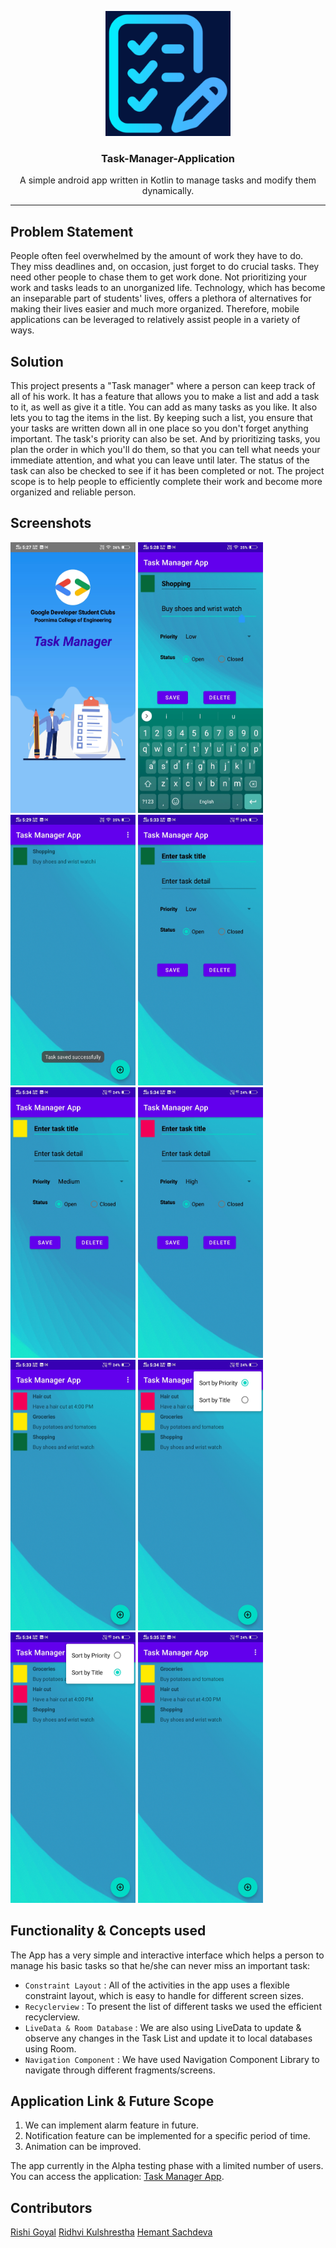 <div align="center" style="text-align:center">

<img width="200" height="200" src="./app/src/main/ic_launcher-playstore.png"/> <br>

### Task-Manager-Application

<p> A simple android app written in Kotlin to manage tasks and modify them dynamically.</p>


---

</div>

## **Problem Statement**

People often feel overwhelmed by the amount of work they have to do. They miss deadlines and, on occasion, just forget to do crucial tasks. They need other people to chase them to get work done. Not prioritizing your work and tasks leads to an unorganized life. Technology, which has become an inseparable part of students' lives, offers a plethora of alternatives for making their lives easier and much more organized. Therefore, mobile applications can be leveraged to relatively assist people in a variety of ways.

## **Solution**

This project presents a "Task manager" where a person can keep track of all of his work. It has a feature that allows you to make a list and add a task to it, as well as give it a title. You can add as many tasks as you like. It also lets you to tag the items in the list. By keeping such a list, you ensure that your tasks are written down all in one place so you don't forget anything important. The task's priority can also be set.  And by prioritizing tasks, you plan the order in which you'll do them, so that you can tell what needs your immediate attention, and what you can leave until later. The status of the task can also be checked to see if it has been completed or not. The project scope is to help people to efficiently complete their work and become more organized and reliable person.

## **Screenshots**
<img width="200" height="433" src="./screenshots/1.jpg"> <img width="200" height="433" src="./screenshots/2.jpg"> <img width="200" height="433" src="./screenshots/3.jpg">
<img width="200" height="433" src="./screenshots/4.jpg"> <img width="200" height="433" src="./screenshots/5.jpg"> <img width="200" height="433" src="./screenshots/6.jpg">
<img width="200" height="433" src="./screenshots/7.jpg"> <img width="200" height="433" src="./screenshots/8.jpg"> <img width="200" height="433" src="./screenshots/9.jpg">
<img width="200" height="433" src="./screenshots/10.jpg">

## **Functionality & Concepts used**

The App has a very simple and interactive interface which helps a person to manage his basic tasks so that he/she can never miss an important task:

- `Constraint Layout` : All of the activities in the app uses a flexible constraint layout, which is easy to handle for different screen sizes.
- `Recyclerview` :  To present the list of different tasks we used the efficient recyclerview.
- `LiveData & Room Database` : We are also using LiveData to update & observe any changes in the Task List and update it to local databases using Room.
- `Navigation Component` : We have used Navigation Component Library to navigate through different fragments/screens.

## **Application Link & Future Scope**

1. We can implement alarm feature in future.
2. Notification feature can be implemented for a specific period of time.
3. Animation can be improved.


The app currently in the Alpha testing phase with a limited number of users. You can access the application: [Task Manager App](https://github.com/RISHI2303/Android-Study-Jams/releases/download/initial_publish/Task-Manager.apk).


## **Contributors**

[Rishi Goyal](https://github.com/RISHI2303)
[Ridhvi Kulshrestha](https://github.com/RIDHVI07)
[Hemant Sachdeva](https://github.com/HemantSachdeva)
